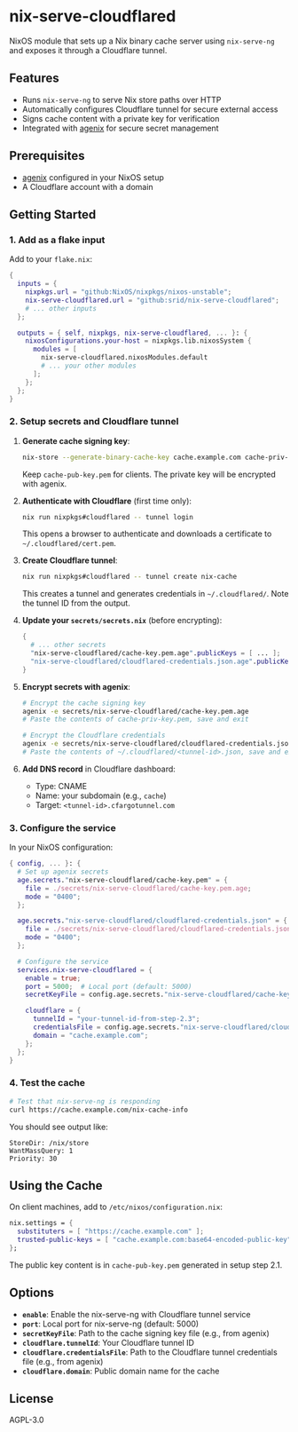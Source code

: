 # nix-serve-cloudflared

NixOS module that sets up a Nix binary cache server using `nix-serve-ng` and exposes it through a Cloudflare tunnel.

## Features

- Runs `nix-serve-ng` to serve Nix store paths over HTTP
- Automatically configures Cloudflare tunnel for secure external access
- Signs cache content with a private key for verification
- Integrated with [agenix](https://github.com/ryantm/agenix) for secure secret management

## Prerequisites

- [agenix](https://github.com/ryantm/agenix) configured in your NixOS setup
- A Cloudflare account with a domain

## Getting Started

### 1. Add as a flake input

Add to your `flake.nix`:

```nix
{
  inputs = {
    nixpkgs.url = "github:NixOS/nixpkgs/nixos-unstable";
    nix-serve-cloudflared.url = "github:srid/nix-serve-cloudflared";
    # ... other inputs
  };

  outputs = { self, nixpkgs, nix-serve-cloudflared, ... }: {
    nixosConfigurations.your-host = nixpkgs.lib.nixosSystem {
      modules = [
        nix-serve-cloudflared.nixosModules.default
        # ... your other modules
      ];
    };
  };
}
```

### 2. Setup secrets and Cloudflare tunnel

1. **Generate cache signing key**:
   ```bash
   nix-store --generate-binary-cache-key cache.example.com cache-priv-key.pem cache-pub-key.pem
   ```
   Keep `cache-pub-key.pem` for clients. The private key will be encrypted with agenix.

2. **Authenticate with Cloudflare** (first time only):
   ```bash
   nix run nixpkgs#cloudflared -- tunnel login
   ```
   This opens a browser to authenticate and downloads a certificate to `~/.cloudflared/cert.pem`.

3. **Create Cloudflare tunnel**:
   ```bash
   nix run nixpkgs#cloudflared -- tunnel create nix-cache
   ```
   This creates a tunnel and generates credentials in `~/.cloudflared/`.
   Note the tunnel ID from the output.

4. **Update your `secrets/secrets.nix`** (before encrypting):
   ```nix
   {
     # ... other secrets
     "nix-serve-cloudflared/cache-key.pem.age".publicKeys = [ ... ];
     "nix-serve-cloudflared/cloudflared-credentials.json.age".publicKeys = [ ... ];
   }
   ```

5. **Encrypt secrets with agenix**:
   ```bash
   # Encrypt the cache signing key
   agenix -e secrets/nix-serve-cloudflared/cache-key.pem.age
   # Paste the contents of cache-priv-key.pem, save and exit
   
   # Encrypt the Cloudflare credentials
   agenix -e secrets/nix-serve-cloudflared/cloudflared-credentials.json.age
   # Paste the contents of ~/.cloudflared/<tunnel-id>.json, save and exit
   ```

6. **Add DNS record** in Cloudflare dashboard:
   - Type: CNAME
   - Name: your subdomain (e.g., `cache`)
   - Target: `<tunnel-id>.cfargotunnel.com`

### 3. Configure the service

In your NixOS configuration:

```nix
{ config, ... }: {
  # Set up agenix secrets
  age.secrets."nix-serve-cloudflared/cache-key.pem" = {
    file = ./secrets/nix-serve-cloudflared/cache-key.pem.age;
    mode = "0400";
  };

  age.secrets."nix-serve-cloudflared/cloudflared-credentials.json" = {
    file = ./secrets/nix-serve-cloudflared/cloudflared-credentials.json.age;
    mode = "0400";
  };

  # Configure the service
  services.nix-serve-cloudflared = {
    enable = true;
    port = 5000;  # Local port (default: 5000)
    secretKeyFile = config.age.secrets."nix-serve-cloudflared/cache-key.pem".path;

    cloudflare = {
      tunnelId = "your-tunnel-id-from-step-2.3";
      credentialsFile = config.age.secrets."nix-serve-cloudflared/cloudflared-credentials.json".path;
      domain = "cache.example.com";
    };
  };
}
```

### 4. Test the cache

```bash
# Test that nix-serve-ng is responding
curl https://cache.example.com/nix-cache-info
```

You should see output like:
```
StoreDir: /nix/store
WantMassQuery: 1
Priority: 30
```

## Using the Cache

On client machines, add to `/etc/nixos/configuration.nix`:

```nix
nix.settings = {
  substituters = [ "https://cache.example.com" ];
  trusted-public-keys = [ "cache.example.com:base64-encoded-public-key" ];
};
```

The public key content is in `cache-pub-key.pem` generated in setup step 2.1.

## Options

- **`enable`**: Enable the nix-serve-ng with Cloudflare tunnel service
- **`port`**: Local port for nix-serve-ng (default: 5000)
- **`secretKeyFile`**: Path to the cache signing key file (e.g., from agenix)
- **`cloudflare.tunnelId`**: Your Cloudflare tunnel ID
- **`cloudflare.credentialsFile`**: Path to the Cloudflare tunnel credentials file (e.g., from agenix)
- **`cloudflare.domain`**: Public domain name for the cache

## License

AGPL-3.0
